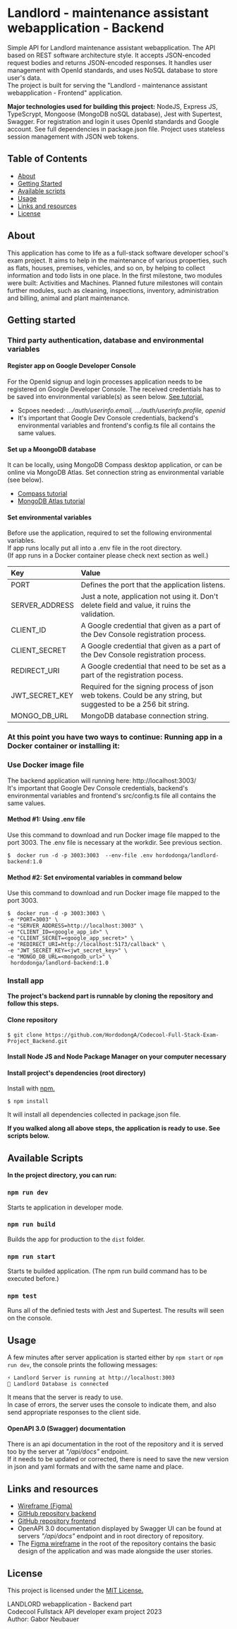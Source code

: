 # Landlord - maintenance assistant webapplication - Backend
Simple API for Landlord maintenance assistant webapplication. The API based on REST software architecture style. It accepts JSON-encoded request bodies and returns JSON-encoded responses. It handles user management with OpenId standards, and uses NoSQL database to store user's data.  
The project is built for serving the "Landlord - maintenance assistant webapplication - Frontend" application. 

**Major technologies used for building this project:** NodeJS, Express JS, TypeScrypt, Mongoose (MongoDB noSQL database), Jest with Supertest, Swagger. For registration and login it uses OpenId standards and Google account. See full dependencies in package.json file. Project uses stateless session management with JSON web tokens.


## Table of Contents
- [About](#about)
- [Getting Started](#getting-started)
- [Available scripts](#available-scripts)
- [Usage](#usage)
- [Links and resources](#links-and-resources)
- [License](#license)


## About
This application has come to life as a full-stack software developer school's exam project. It aims to help in the maintenance of various properties, such as flats, houses, premises, vehicles, and so on, by helping to collect information and todo lists in one place. In the first milestone, two modules were built: Activities and Machines. Planned future milestones will contain further modules, such as cleaning, inspections, inventory, administration and billing, animal and plant maintenance.


## Getting started
### Third party authentication, database and environmental variables
#### Register app on Google Developer Console
For the OpenId signup and login processes application needs to be registered on Google Developer Console. The received credentials has to be saved into environmental variable(s) as seen below. [See tutorial.](https://breadbutter.io/how-to-set-up-google-openid-connect/)
- Scpoes needed:  _.../auth/userinfo.email,  .../auth/userinfo.profile,  openid_  
- It's important that Google Dev Console credentials, backend's environmental variables and frontend's config.ts file all contains the same values.
#### Set up a MoongoDB database
It can be locally, using MongoDB Compass desktop application, or can be online via MongoDB Atlas. Set connection string as environmental variable (see below).  
- [Compass tutorial](https://www.mongodb.com/docs/compass/current/databases/)  
- [MongoDB Atlas tutorial](https://www.mongodb.com/basics/mongodb-atlas-tutorial)  
#### Set environmental variables
Before use the application, required to set the following environmental variables.  
If app runs locally put all into a .env file in the root directory.  
(If app runs in a Docker container please check next section as well.)  

| Key             | Value                                                                                                            |
| :---            | :---                                                                                                             |
| PORT            | Defines the port that the application listens.                                                                   |
| SERVER_ADDRESS  | Just a note, application not using it. Don't delete field and value, it ruins the validation.                    |
| CLIENT_ID       | A Google credential that given as a part of the Dev Console registration process.                                |
| CLIENT_SECRET   | A Google credential that given as a part of the Dev Console registration process.                                |
| REDIRECT_URI    | A Google credential that need to be set as a part of the registration pocess.                                    |
| JWT_SECRET_KEY  | Required for the signing process of json web tokens. Could be any string, but suggested to be a 256 bit string.  |
| MONGO_DB_URL    | MongoDB database connection string.                                                                              |

### At this point you have two ways to continue: Running app in a Docker container or installing it:
### Use Docker image file
The backend application will running here: http://localhost:3003/  
It's important that Google Dev Console credentials, backend's environmental variables and frontend's src/config.ts file all contains the same values.  
#### Method #1: Using .env file
Use this command to download and run Docker image file mapped to the port 3003. The .env file is necessary at the workdir. See previous section.  
```
$  docker run -d -p 3003:3003  --env-file .env hordodonga/landlord-backend:1.0
```
#### Method #2: Set enviromental variables in command below
Use this command to download and run Docker image file mapped to the port 3003.  
```
$  docker run -d -p 3003:3003 \
-e "PORT=3003" \
-e "SERVER_ADDRESS=http://localhost:3003" \
-e "CLIENT_ID=<google_app_id>" \
-e "CLIENT_SECRET=<google_app_secret>" \
-e "REDIRECT_URI=http://localhost:5173/callback" \
-e "JWT_SECRET_KEY=<jwt_secret_key>" \
-e "MONGO_DB_URL=<mongodb_url>" \
 hordodonga/landlord-backend:1.0
```

### Install app
**The project's backend part is runnable by cloning the repository and follow this steps.**
#### Clone repository
```
$ git clone https://github.com/HordodongA/Codecool-Full-Stack-Exam-Project_Backend.git
```
#### Install Node JS and Node Package Manager on your computer necessary
#### Install project's dependencies (root directory)
Install with [npm.](https://www.npmjs.com/)
```
$ npm install
```
It will install all dependencies collected in package.json file.  


**If you walked along all above steps, the application is ready to use. See scripts below.**


## Available Scripts
**In the project directory, you can run:**
### `npm run dev`
Starts te application in developer mode.
### `npm run build`
Builds the app for production to the `dist` folder.
### `npm run start`
Starts te builded application. (The npm run build command has to be executed before.)
### `npm test`
Runs all of the definied tests with Jest and Supertest. The results will seen on the console.


## Usage
A few minutes after server application is started either by `npm start` or `npm run dev`, the console prints the following messages:  
```
⚡️ Landlord Server is running at http://localhost:3003  
📀 Landlord Database is connected  
```
It means that the server is ready to use.  
In case of errors, the server uses the console to indicate them, and also send appropriate responses to the client side.  
#### OpenAPI 3.0 (Swagger) documentation
There is an api documentation in the root of the repository and it is served too by the server at _"/api/docs"_ endpoint.  
If it needs to be updated or corrected, there is need to save the new version in json and yaml formats and with the same name and place.


## Links and resources
* [Wireframe (Figma)](https://www.figma.com/file/TWU5SGmZQ5tDEllSZ4iMpx/HdA_Exam-Project_Wireframe_1.1?node-id=0%3A1&t=JJKIYxl5MBnpcDVP-1)  
* [GitHub repository backend](https://github.com/HordodongA/Codecool-Full-Stack-Exam-Project_Backend)  
* [GitHub repository frontend](https://github.com/HordodongA/Codecool-Full-Stack-Exam-Project_Frontend)  
* OpenAPI 3.0 documentation displayed by Swagger UI can be found at servers _"/api/docs"_ endpoint and in root directory of repository.
* The [Figma wireframe](https://www.figma.com/file/TWU5SGmZQ5tDEllSZ4iMpx/HdA_Exam-Project_Wireframe_1.2.1?type=design&node-id=0%3A1&t=1XVm9Be3pQidybrb-1) in the root of the repository contains the basic design of the application and was made alongside the user stories.  


## License
This project is licensed under the [MIT License.](https://choosealicense.com/licenses/mit/)  

LANDLORD webapplication - Backend part  
Codecool Fullstack API developer exam project 2023  
Author: Gabor Neubauer